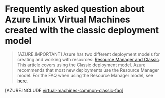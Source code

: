<properties
    pageTitle="Frequently asked questions for classic Linux VMs | Azure"
    description="Answers to some common questions about Azure Linux virtual machines created with the classic deployment model."
    services="virtual-machines-linux"
    documentationcenter=""
    author="cynthn"
    manager="timlt"
    editor=""
    tags="azure-service-management" />
<tags
    ms.assetid="b3f281a1-4abe-4e41-82e8-b2b854dd8c7a"
    ms.service="virtual-machines-linux"
    ms.workload="infrastructure-services"
    ms.tgt_pltfrm="vm-linux"
    ms.devlang="na"
    ms.topic="article"
    ms.date="07/28/2016"
    wacn.date=""
    ms.author="cynthn" />

# Frequently asked question about Azure Linux Virtual Machines created with the classic deployment model
> [AZURE.IMPORTANT] 
> Azure has two different deployment models for creating and working with resources: [Resource Manager and Classic](/documentation/articles/resource-manager-deployment-model/). This article covers using the Classic deployment model. Azure recommends that most new deployments use the Resource Manager model. For the FAQ when using the Resource Manager model, see [here](/documentation/articles/virtual-machines-linux-faq/).

[AZURE.INCLUDE [virtual-machines-common-classic-faq](../../includes/virtual-machines-common-classic-faq.md)]